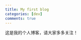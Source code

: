 ```yaml
---
title: My first blog
categories: [dev]
comments: true
---
```


这是我的个人博客，请大家多多关注！

[jekyll]:      http://jekyllrb.com
[jekyll-gh]:   https://github.com/jekyll/jekyll
[jekyll-help]: https://github.com/jekyll/jekyll-help
